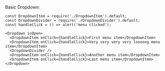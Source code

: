Basic Dropdown:

    const DropdownItem = require('./DropdownItem').default;
    const DropdownDivider = require('./DropdownDivider').default;
    const handleClick = () => alert('menu clicked');

    <Dropdown isOpen>
      <DropdownItem onClick={handleClick}>First menu item</DropdownItem>
      <DropdownItem onClick={handleClick}>Very very very very loooong menu item</DropdownItem>
      <DropdownDivider />
      <DropdownItem onClick={handleClick}>Another menu item</DropdownItem>
      <DropdownItem onClick={handleClick}>Last menu item</DropdownItem>
    </Dropdown>
